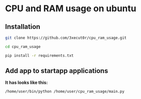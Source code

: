 # CPU and RAM usage on ubuntu

## Installation

```bash
git clone https://github.com/3xecut0r/cpu_ram_usage.git
```

```bash
cd cpu_ram_usage
```

```bash 
pip install -r requirements.txt
```

## Add app to startapp applications
**It has looks like this:**
```
/home/user/bin/python /home/user/cpu_ram_usage/main.py
```
